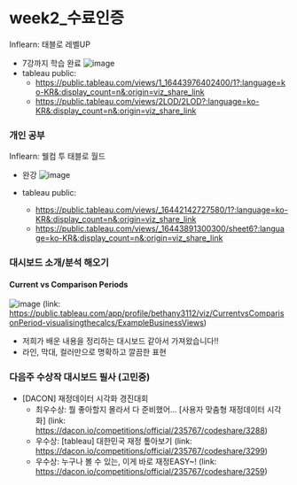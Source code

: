 # week2_수료인증
Inflearn: 태블로 레벨UP

- 7강까지 학습 완료
![image](https://user-images.githubusercontent.com/40443049/153182977-20f35c29-9fb6-4c33-9272-4b1056c0e0b7.png)
- tableau public: 
  - https://public.tableau.com/views/1_16443976402400/1?:language=ko-KR&:display_count=n&:origin=viz_share_link
  - https://public.tableau.com/views/2LOD/2LOD?:language=ko-KR&:display_count=n&:origin=viz_share_link

### 개인 공부
Inflearn: 웰컴 투 태블로 월드

- 완강
![image](https://user-images.githubusercontent.com/40443049/153184178-ebe24e55-e53f-4ab2-bc06-cbb4a118f55b.png)

- tableau public:
  - https://public.tableau.com/views/_16442142727580/1?:language=ko-KR&:display_count=n&:origin=viz_share_link
  - https://public.tableau.com/views/_16443891300300/sheet6?:language=ko-KR&:display_count=n&:origin=viz_share_link


### 대시보드 소개/분석 해오기 
#### Current vs Comparison Periods
![image](https://user-images.githubusercontent.com/40443049/153185526-ddbd1aee-58d5-4c3d-afb6-8169be4e8629.png)
(link: https://public.tableau.com/app/profile/bethany3112/viz/CurrentvsComparisonPeriod-visualisingthecalcs/ExampleBusinessViews)
- 저희가 배운 내용을 정리하는 대시보드 같아서 가져왔습니다!!
- 라인, 막대, 컬러만으로 명확하고 깔끔한 표현

### 다음주 수상작 대시보드 필사 (고민중)
- [DACON] 재정데이터 시각화 경진대회 
  - 최우수상: 뭘 좋아할지 몰라서 다 준비했어... [사용자 맞춤형 재정데이터 시각화] (link: https://dacon.io/competitions/official/235767/codeshare/3288)
  - 우수상: [tableau] 대한민국 재정 톺아보기 (link: https://dacon.io/competitions/official/235767/codeshare/3299)
  - 우수상: 누구나 볼 수 있는, 이게 바로 재정EASY~! (link: https://dacon.io/competitions/official/235767/codeshare/3259)

